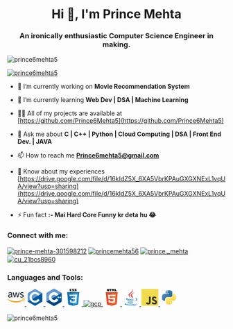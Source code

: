 <h1 align="center">Hi 👋, I'm Prince Mehta</h1>
<h3 align="center">An ironically enthusiastic Computer Science Engineer in making.</h3>

<p align="left"> <img src="https://komarev.com/ghpvc/?username=prince6mehta5&label=Profile%20views&color=0e75b6&style=flat" alt="prince6mehta5" /> </p>

<p align="left"> <a href="https://github.com/ryo-ma/github-profile-trophy"><img src="https://github-profile-trophy.vercel.app/?username=prince6mehta5" alt="prince6mehta5" /></a> </p>

- 🔭 I’m currently working on **Movie Recommendation System**

- 🌱 I’m currently learning **Web Dev | DSA | Machine Learning**

- 👨‍💻 All of my projects are available at [https://github.com/Prince6Mehta5](https://github.com/Prince6Mehta5)

- 💬 Ask me about **C | C++ | Python | Cloud Computing | DSA | Front End Dev. | JAVA**

- 📫 How to reach me **Prince6mehta5@gmail.com**

- 📄 Know about my experiences [https://drive.google.com/file/d/16kIdZ5X_6XA5VbrKPAuGXGXNExL1vqUA/view?usp=sharing](https://drive.google.com/file/d/16kIdZ5X_6XA5VbrKPAuGXGXNExL1vqUA/view?usp=sharing)

- ⚡ Fun fact **:- Mai Hard Core Funny kr deta hu 😂**

<h3 align="left">Connect with me:</h3>
<p align="left">
<a href="https://linkedin.com/in/prince-mehta-301598212" target="blank"><img align="center" src="https://raw.githubusercontent.com/rahuldkjain/github-profile-readme-generator/master/src/images/icons/Social/linked-in-alt.svg" alt="prince-mehta-301598212" height="30" width="40" /></a>
<a href="https://kaggle.com/princemehta56" target="blank"><img align="center" src="https://raw.githubusercontent.com/rahuldkjain/github-profile-readme-generator/master/src/images/icons/Social/kaggle.svg" alt="princemehta56" height="30" width="40" /></a>
<a href="https://instagram.com/prince._mehta" target="blank"><img align="center" src="https://raw.githubusercontent.com/rahuldkjain/github-profile-readme-generator/master/src/images/icons/Social/instagram.svg" alt="prince._mehta" height="30" width="40" /></a>
<a href="https://www.codechef.com/users/cu_21bcs8960" target="blank"><img align="center" src="https://cdn.jsdelivr.net/npm/simple-icons@3.1.0/icons/codechef.svg" alt="cu_21bcs8960" height="30" width="40" /></a>
</p>

<h3 align="left">Languages and Tools:</h3>
<p align="left"> <a href="https://aws.amazon.com" target="_blank" rel="noreferrer"> <img src="https://raw.githubusercontent.com/devicons/devicon/master/icons/amazonwebservices/amazonwebservices-original-wordmark.svg" alt="aws" width="40" height="40"/> </a> <a href="https://www.cprogramming.com/" target="_blank" rel="noreferrer"> <img src="https://raw.githubusercontent.com/devicons/devicon/master/icons/c/c-original.svg" alt="c" width="40" height="40"/> </a> <a href="https://www.w3schools.com/cpp/" target="_blank" rel="noreferrer"> <img src="https://raw.githubusercontent.com/devicons/devicon/master/icons/cplusplus/cplusplus-original.svg" alt="cplusplus" width="40" height="40"/> </a> <a href="https://www.w3schools.com/css/" target="_blank" rel="noreferrer"> <img src="https://raw.githubusercontent.com/devicons/devicon/master/icons/css3/css3-original-wordmark.svg" alt="css3" width="40" height="40"/> </a> <a href="https://cloud.google.com" target="_blank" rel="noreferrer"> <img src="https://www.vectorlogo.zone/logos/google_cloud/google_cloud-icon.svg" alt="gcp" width="40" height="40"/> </a> <a href="https://www.w3.org/html/" target="_blank" rel="noreferrer"> <img src="https://raw.githubusercontent.com/devicons/devicon/master/icons/html5/html5-original-wordmark.svg" alt="html5" width="40" height="40"/> </a> <a href="https://www.java.com" target="_blank" rel="noreferrer"> <img src="https://raw.githubusercontent.com/devicons/devicon/master/icons/java/java-original.svg" alt="java" width="40" height="40"/> </a> <a href="https://developer.mozilla.org/en-US/docs/Web/JavaScript" target="_blank" rel="noreferrer"> <img src="https://raw.githubusercontent.com/devicons/devicon/master/icons/javascript/javascript-original.svg" alt="javascript" width="40" height="40"/> </a> <a href="https://www.python.org" target="_blank" rel="noreferrer"> <img src="https://raw.githubusercontent.com/devicons/devicon/master/icons/python/python-original.svg" alt="python" width="40" height="40"/> </a> </p>

<p><img align="center" src="https://github-readme-stats.vercel.app/api/top-langs?username=prince6mehta5&show_icons=true&locale=en&layout=compact" alt="prince6mehta5" /></p>
